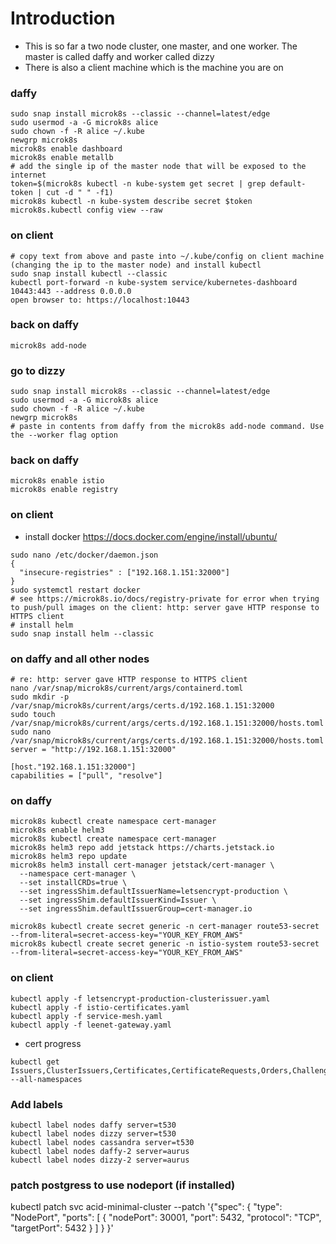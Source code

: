 # Introduction
 - This is so far a two node cluster, one master, and one worker. The master is called daffy and worker called dizzy
 - There is also a client machine which is the machine you are on
### daffy
```
sudo snap install microk8s --classic --channel=latest/edge
sudo usermod -a -G microk8s alice
sudo chown -f -R alice ~/.kube
newgrp microk8s
microk8s enable dashboard
microk8s enable metallb
# add the single ip of the master node that will be exposed to the internet
token=$(microk8s kubectl -n kube-system get secret | grep default-token | cut -d " " -f1)
microk8s kubectl -n kube-system describe secret $token
microk8s.kubectl config view --raw
```
### on client
```
# copy text from above and paste into ~/.kube/config on client machine (changing the ip to the master node) and install kubectl
sudo snap install kubectl --classic
kubectl port-forward -n kube-system service/kubernetes-dashboard 10443:443 --address 0.0.0.0
open browser to: https://localhost:10443

```

### back on daffy
```
microk8s add-node
```

### go to dizzy
```
sudo snap install microk8s --classic --channel=latest/edge
sudo usermod -a -G microk8s alice
sudo chown -f -R alice ~/.kube
newgrp microk8s
# paste in contents from daffy from the microk8s add-node command. Use the --worker flag option
```

### back on daffy
```
microk8s enable istio
microk8s enable registry
```

### on client
- install docker https://docs.docker.com/engine/install/ubuntu/
```
sudo nano /etc/docker/daemon.json
{
  "insecure-registries" : ["192.168.1.151:32000"]
}
sudo systemctl restart docker
# see https://microk8s.io/docs/registry-private for error when trying to push/pull images on the client: http: server gave HTTP response to HTTPS client
# install helm
sudo snap install helm --classic
```

### on daffy and all other nodes
```
# re: http: server gave HTTP response to HTTPS client
nano /var/snap/microk8s/current/args/containerd.toml
sudo mkdir -p /var/snap/microk8s/current/args/certs.d/192.168.1.151:32000
sudo touch /var/snap/microk8s/current/args/certs.d/192.168.1.151:32000/hosts.toml
sudo nano /var/snap/microk8s/current/args/certs.d/192.168.1.151:32000/hosts.toml
server = "http://192.168.1.151:32000"

[host."192.168.1.151:32000"]
capabilities = ["pull", "resolve"]
```

### on daffy 
```
microk8s kubectl create namespace cert-manager
microk8s enable helm3
microk8s kubectl create namespace cert-manager
microk8s helm3 repo add jetstack https://charts.jetstack.io
microk8s helm3 repo update
microk8s helm3 install cert-manager jetstack/cert-manager \
  --namespace cert-manager \
  --set installCRDs=true \
  --set ingressShim.defaultIssuerName=letsencrypt-production \
  --set ingressShim.defaultIssuerKind=Issuer \
  --set ingressShim.defaultIssuerGroup=cert-manager.io

microk8s kubectl create secret generic -n cert-manager route53-secret --from-literal=secret-access-key="YOUR_KEY_FROM_AWS"
microk8s kubectl create secret generic -n istio-system route53-secret --from-literal=secret-access-key="YOUR_KEY_FROM_AWS"
```

### on client
```
kubectl apply -f letsencrypt-production-clusterissuer.yaml
kubectl apply -f istio-certificates.yaml
kubectl apply -f service-mesh.yaml
kubectl apply -f leenet-gateway.yaml
```
- cert progress
```
kubectl get Issuers,ClusterIssuers,Certificates,CertificateRequests,Orders,Challenges --all-namespaces

```

### Add labels
```
kubectl label nodes daffy server=t530
kubectl label nodes dizzy server=t530
kubectl label nodes cassandra server=t530
kubectl label nodes daffy-2 server=aurus
kubectl label nodes dizzy-2 server=aurus
```

### patch postgress to use nodeport (if installed)
kubectl patch svc acid-minimal-cluster --patch '{"spec": { "type": "NodePort", "ports": [ { "nodePort": 30001, "port": 5432, "protocol": "TCP", "targetPort": 5432 } ] } }'
